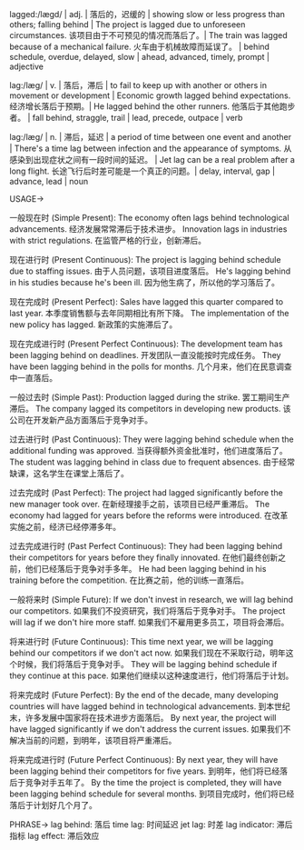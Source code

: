 lagged:/læɡd/ | adj. | 落后的，迟缓的 | showing slow or less progress than others; falling behind | The project is lagged due to unforeseen circumstances.  该项目由于不可预见的情况而落后了。| The train was lagged because of a mechanical failure. 火车由于机械故障而延误了。 | behind schedule, overdue, delayed, slow | ahead, advanced, timely, prompt | adjective

lag:/læɡ/ | v. | 落后，滞后 | to fail to keep up with another or others in movement or development | Economic growth lagged behind expectations. 经济增长落后于预期。| He lagged behind the other runners. 他落后于其他跑步者。 | fall behind, straggle, trail | lead, precede, outpace | verb

lag:/læɡ/ | n. |  滞后，延迟 | a period of time between one event and another | There's a time lag between infection and the appearance of symptoms. 从感染到出现症状之间有一段时间的延迟。 | Jet lag can be a real problem after a long flight.  长途飞行后时差可能是一个真正的问题。| delay, interval, gap | advance, lead | noun


USAGE->

一般现在时 (Simple Present):
The economy often lags behind technological advancements. 经济发展常常滞后于技术进步。
Innovation lags in industries with strict regulations.  在监管严格的行业，创新滞后。


现在进行时 (Present Continuous):
The project is lagging behind schedule due to staffing issues.  由于人员问题，该项目进度落后。
He's lagging behind in his studies because he's been ill.  因为他生病了，所以他的学习落后了。


现在完成时 (Present Perfect):
Sales have lagged this quarter compared to last year.  本季度销售额与去年同期相比有所下降。
The implementation of the new policy has lagged.  新政策的实施滞后了。


现在完成进行时 (Present Perfect Continuous):
The development team has been lagging behind on deadlines.  开发团队一直没能按时完成任务。
They have been lagging behind in the polls for months.  几个月来，他们在民意调查中一直落后。


一般过去时 (Simple Past):
Production lagged during the strike.  罢工期间生产滞后。
The company lagged its competitors in developing new products.  该公司在开发新产品方面落后于竞争对手。


过去进行时 (Past Continuous):
They were lagging behind schedule when the additional funding was approved.  当获得额外资金批准时，他们进度落后了。
The student was lagging behind in class due to frequent absences.  由于经常缺课，这名学生在课堂上落后了。


过去完成时 (Past Perfect):
The project had lagged significantly before the new manager took over.  在新经理接手之前，该项目已经严重滞后。
The economy had lagged for years before the reforms were introduced.  在改革实施之前，经济已经停滞多年。


过去完成进行时 (Past Perfect Continuous):
They had been lagging behind their competitors for years before they finally innovated.  在他们最终创新之前，他们已经落后于竞争对手多年。
He had been lagging behind in his training before the competition.  在比赛之前，他的训练一直落后。


一般将来时 (Simple Future):
If we don't invest in research, we will lag behind our competitors.  如果我们不投资研究，我们将落后于竞争对手。
The project will lag if we don't hire more staff.  如果我们不雇用更多员工，项目将会滞后。


将来进行时 (Future Continuous):
This time next year, we will be lagging behind our competitors if we don't act now.  如果我们现在不采取行动，明年这个时候，我们将落后于竞争对手。
They will be lagging behind schedule if they continue at this pace.  如果他们继续以这种速度进行，他们将落后于计划。


将来完成时 (Future Perfect):
By the end of the decade, many developing countries will have lagged behind in technological advancements.  到本世纪末，许多发展中国家将在技术进步方面落后。
By next year, the project will have lagged significantly if we don't address the current issues.  如果我们不解决当前的问题，到明年，该项目将严重滞后。


将来完成进行时 (Future Perfect Continuous):
By next year, they will have been lagging behind their competitors for five years.  到明年，他们将已经落后于竞争对手五年了。
By the time the project is completed, they will have been lagging behind schedule for several months.  到项目完成时，他们将已经落后于计划好几个月了。


PHRASE->
lag behind: 落后
time lag: 时间延迟
jet lag: 时差
lag indicator: 滞后指标
lag effect: 滞后效应
